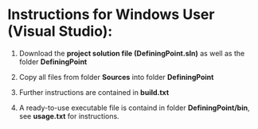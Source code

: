 # Instructions for Windows User (Visual Studio):

1) Download the **project solution file (DefiningPoint.sln)** as well as the folder **DefiningPoint**

2) Copy all files from folder **Sources** into folder **DefiningPoint**

3) Further instructions are contained in **build.txt**

4) A ready-to-use executable file is containd in folder **DefiningPoint/bin**, see **usage.txt** for instructions.
    

